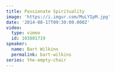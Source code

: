 ```yaml
---
title: Passionate Spirituality
image: 'https://i.imgur.com/MuLYIpM.jpg'
date: '2014-08-17T09:30:00.000Z'
video:
  type: vimeo
  id: 103801719
speaker:
  name: Bart Wilkins
  permalink: bart-wilkins
series: the-empty-chair
---
```



